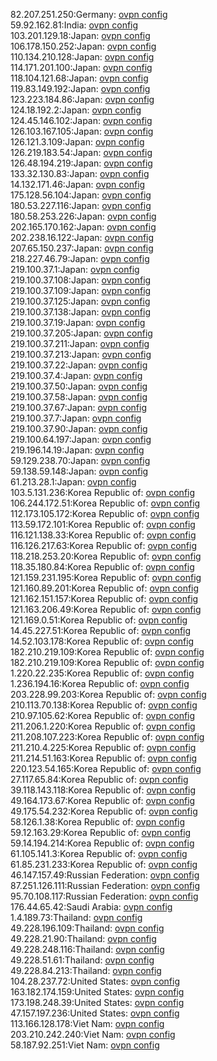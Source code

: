 82.207.251.250:Germany: [ovpn config](vpn/82_207_251_250.ovpn)  
59.92.162.81:India: [ovpn config](vpn/59_92_162_81.ovpn)  
103.201.129.18:Japan: [ovpn config](vpn/103_201_129_18.ovpn)  
106.178.150.252:Japan: [ovpn config](vpn/106_178_150_252.ovpn)  
110.134.210.128:Japan: [ovpn config](vpn/110_134_210_128.ovpn)  
114.171.201.100:Japan: [ovpn config](vpn/114_171_201_100.ovpn)  
118.104.121.68:Japan: [ovpn config](vpn/118_104_121_68.ovpn)  
119.83.149.192:Japan: [ovpn config](vpn/119_83_149_192.ovpn)  
123.223.184.86:Japan: [ovpn config](vpn/123_223_184_86.ovpn)  
124.18.192.2:Japan: [ovpn config](vpn/124_18_192_2.ovpn)  
124.45.146.102:Japan: [ovpn config](vpn/124_45_146_102.ovpn)  
126.103.167.105:Japan: [ovpn config](vpn/126_103_167_105.ovpn)  
126.121.3.109:Japan: [ovpn config](vpn/126_121_3_109.ovpn)  
126.219.183.54:Japan: [ovpn config](vpn/126_219_183_54.ovpn)  
126.48.194.219:Japan: [ovpn config](vpn/126_48_194_219.ovpn)  
133.32.130.83:Japan: [ovpn config](vpn/133_32_130_83.ovpn)  
14.132.171.46:Japan: [ovpn config](vpn/14_132_171_46.ovpn)  
175.128.56.104:Japan: [ovpn config](vpn/175_128_56_104.ovpn)  
180.53.227.116:Japan: [ovpn config](vpn/180_53_227_116.ovpn)  
180.58.253.226:Japan: [ovpn config](vpn/180_58_253_226.ovpn)  
202.165.170.162:Japan: [ovpn config](vpn/202_165_170_162.ovpn)  
202.238.16.122:Japan: [ovpn config](vpn/202_238_16_122.ovpn)  
207.65.150.237:Japan: [ovpn config](vpn/207_65_150_237.ovpn)  
218.227.46.79:Japan: [ovpn config](vpn/218_227_46_79.ovpn)  
219.100.37.1:Japan: [ovpn config](vpn/219_100_37_1.ovpn)  
219.100.37.108:Japan: [ovpn config](vpn/219_100_37_108.ovpn)  
219.100.37.109:Japan: [ovpn config](vpn/219_100_37_109.ovpn)  
219.100.37.125:Japan: [ovpn config](vpn/219_100_37_125.ovpn)  
219.100.37.138:Japan: [ovpn config](vpn/219_100_37_138.ovpn)  
219.100.37.19:Japan: [ovpn config](vpn/219_100_37_19.ovpn)  
219.100.37.205:Japan: [ovpn config](vpn/219_100_37_205.ovpn)  
219.100.37.211:Japan: [ovpn config](vpn/219_100_37_211.ovpn)  
219.100.37.213:Japan: [ovpn config](vpn/219_100_37_213.ovpn)  
219.100.37.22:Japan: [ovpn config](vpn/219_100_37_22.ovpn)  
219.100.37.4:Japan: [ovpn config](vpn/219_100_37_4.ovpn)  
219.100.37.50:Japan: [ovpn config](vpn/219_100_37_50.ovpn)  
219.100.37.58:Japan: [ovpn config](vpn/219_100_37_58.ovpn)  
219.100.37.67:Japan: [ovpn config](vpn/219_100_37_67.ovpn)  
219.100.37.7:Japan: [ovpn config](vpn/219_100_37_7.ovpn)  
219.100.37.90:Japan: [ovpn config](vpn/219_100_37_90.ovpn)  
219.100.64.197:Japan: [ovpn config](vpn/219_100_64_197.ovpn)  
219.196.14.19:Japan: [ovpn config](vpn/219_196_14_19.ovpn)  
59.129.238.70:Japan: [ovpn config](vpn/59_129_238_70.ovpn)  
59.138.59.148:Japan: [ovpn config](vpn/59_138_59_148.ovpn)  
61.213.28.1:Japan: [ovpn config](vpn/61_213_28_1.ovpn)  
103.5.131.236:Korea Republic of: [ovpn config](vpn/103_5_131_236.ovpn)  
106.244.172.51:Korea Republic of: [ovpn config](vpn/106_244_172_51.ovpn)  
112.173.105.172:Korea Republic of: [ovpn config](vpn/112_173_105_172.ovpn)  
113.59.172.101:Korea Republic of: [ovpn config](vpn/113_59_172_101.ovpn)  
116.121.138.33:Korea Republic of: [ovpn config](vpn/116_121_138_33.ovpn)  
116.126.217.63:Korea Republic of: [ovpn config](vpn/116_126_217_63.ovpn)  
118.218.253.20:Korea Republic of: [ovpn config](vpn/118_218_253_20.ovpn)  
118.35.180.84:Korea Republic of: [ovpn config](vpn/118_35_180_84.ovpn)  
121.159.231.195:Korea Republic of: [ovpn config](vpn/121_159_231_195.ovpn)  
121.160.89.201:Korea Republic of: [ovpn config](vpn/121_160_89_201.ovpn)  
121.162.151.157:Korea Republic of: [ovpn config](vpn/121_162_151_157.ovpn)  
121.163.206.49:Korea Republic of: [ovpn config](vpn/121_163_206_49.ovpn)  
121.169.0.51:Korea Republic of: [ovpn config](vpn/121_169_0_51.ovpn)  
14.45.227.51:Korea Republic of: [ovpn config](vpn/14_45_227_51.ovpn)  
14.52.103.178:Korea Republic of: [ovpn config](vpn/14_52_103_178.ovpn)  
182.210.219.109:Korea Republic of: [ovpn config](vpn/182_210_219_109.ovpn)  
182.210.219.109:Korea Republic of: [ovpn config](vpn/182_210_219_109.ovpn)  
1.220.22.235:Korea Republic of: [ovpn config](vpn/1_220_22_235.ovpn)  
1.236.194.16:Korea Republic of: [ovpn config](vpn/1_236_194_16.ovpn)  
203.228.99.203:Korea Republic of: [ovpn config](vpn/203_228_99_203.ovpn)  
210.113.70.138:Korea Republic of: [ovpn config](vpn/210_113_70_138.ovpn)  
210.97.105.62:Korea Republic of: [ovpn config](vpn/210_97_105_62.ovpn)  
211.206.1.220:Korea Republic of: [ovpn config](vpn/211_206_1_220.ovpn)  
211.208.107.223:Korea Republic of: [ovpn config](vpn/211_208_107_223.ovpn)  
211.210.4.225:Korea Republic of: [ovpn config](vpn/211_210_4_225.ovpn)  
211.214.51.163:Korea Republic of: [ovpn config](vpn/211_214_51_163.ovpn)  
220.123.54.165:Korea Republic of: [ovpn config](vpn/220_123_54_165.ovpn)  
27.117.65.84:Korea Republic of: [ovpn config](vpn/27_117_65_84.ovpn)  
39.118.143.118:Korea Republic of: [ovpn config](vpn/39_118_143_118.ovpn)  
49.164.173.67:Korea Republic of: [ovpn config](vpn/49_164_173_67.ovpn)  
49.175.54.232:Korea Republic of: [ovpn config](vpn/49_175_54_232.ovpn)  
58.126.1.38:Korea Republic of: [ovpn config](vpn/58_126_1_38.ovpn)  
59.12.163.29:Korea Republic of: [ovpn config](vpn/59_12_163_29.ovpn)  
59.14.194.214:Korea Republic of: [ovpn config](vpn/59_14_194_214.ovpn)  
61.105.141.3:Korea Republic of: [ovpn config](vpn/61_105_141_3.ovpn)  
61.85.231.233:Korea Republic of: [ovpn config](vpn/61_85_231_233.ovpn)  
46.147.157.49:Russian Federation: [ovpn config](vpn/46_147_157_49.ovpn)  
87.251.126.111:Russian Federation: [ovpn config](vpn/87_251_126_111.ovpn)  
95.70.108.117:Russian Federation: [ovpn config](vpn/95_70_108_117.ovpn)  
176.44.65.42:Saudi Arabia: [ovpn config](vpn/176_44_65_42.ovpn)  
1.4.189.73:Thailand: [ovpn config](vpn/1_4_189_73.ovpn)  
49.228.196.109:Thailand: [ovpn config](vpn/49_228_196_109.ovpn)  
49.228.21.90:Thailand: [ovpn config](vpn/49_228_21_90.ovpn)  
49.228.248.116:Thailand: [ovpn config](vpn/49_228_248_116.ovpn)  
49.228.51.61:Thailand: [ovpn config](vpn/49_228_51_61.ovpn)  
49.228.84.213:Thailand: [ovpn config](vpn/49_228_84_213.ovpn)  
104.28.237.72:United States: [ovpn config](vpn/104_28_237_72.ovpn)  
163.182.174.159:United States: [ovpn config](vpn/163_182_174_159.ovpn)  
173.198.248.39:United States: [ovpn config](vpn/173_198_248_39.ovpn)  
47.157.197.236:United States: [ovpn config](vpn/47_157_197_236.ovpn)  
113.166.128.178:Viet Nam: [ovpn config](vpn/113_166_128_178.ovpn)  
203.210.242.240:Viet Nam: [ovpn config](vpn/203_210_242_240.ovpn)  
58.187.92.251:Viet Nam: [ovpn config](vpn/58_187_92_251.ovpn)  
